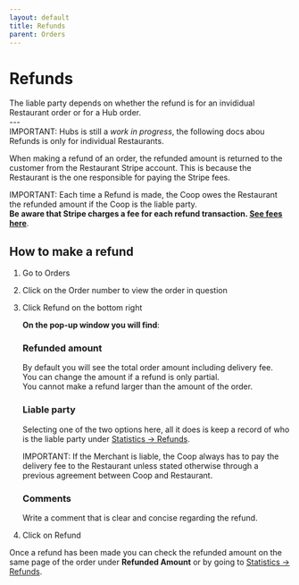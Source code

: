 ```yaml
---
layout: default
title: Refunds
parent: Orders
---
```


# Refunds
<div class="alert alert-info" role="alert">
The liable party depends on whether the refund is for an invididual Restaurant order or for a Hub order. 
</div>
---
<div class="shadow p-3 mb-5 bg-white rounded border border-danger">
<span class="badge badge-danger">IMPORTANT:</span>
<span> Hubs is still a <em>work in progress</em>, the following docs abou Refunds is only for individual Restaurants.</span>
</div>

When making a refund of an order, the refunded amount is returned to the customer from the Restaurant Stripe account. This is because the Restaurant is the one responsible for paying the Stripe fees.

<div class="shadow p-3 mb-5 bg-white rounded border border-danger">
<span class="badge badge-danger">IMPORTANT:</span>
<span> Each time a Refund is made, the Coop owes the Restaurant the refunded amount if the Coop is the liable party.<br><strong>Be aware that Stripe charges a fee for each refund transaction. <a href="https://stripe.com/pricing">See fees here</a></strong>.</span>
</div>

## How to make a refund

1. Go to <span><i class="fa fa-cube" aria-hidden="true"></i> Orders</span>
2. Click on the Order number to view the order in question
3. Click <span class="badge badge-danger"> Refund</span> on the bottom right  

   **On the pop-up window you will find**:
   
   ### Refunded amount
   By default you will see the total order amount including delivery fee.  
   You can change the amount if a refund is only partial.  
   You cannot make a refund larger than the amount of the order.  
   
   ### Liable party
   Selecting one of the two options here, all it does is keep a record of who is the liable party under [Statistics → Refunds](/en/admin/restaurants/product-settings/#refunds).
   
   <div class="shadow p-3 mb-5 bg-white rounded border border-danger">
   <span class="badge badge-danger">IMPORTANT:</span>
   <span> If the Merchant is liable, the Coop always has to pay the delivery fee to the Restaurant unless stated otherwise through a previous agreement between Coop and Restaurant.</span>
   </div>
   
   ### Comments
   Write a comment that is clear and concise regarding the refund.  

4. Click on <span class="badge badge-danger">Refund</span>
   
Once a refund has been made you can check the refunded amount on the same page of the order under **Refunded Amount** or by going to [Statistics → Refunds](/en/admin/restaurants/product-settings/#refunds).




